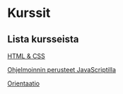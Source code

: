 # Kurssit

## Lista kursseista
[ HTML & CSS ](./html&css/index.md)

[ Ohjelmoinnin perusteet JavaScriptilla ](./javascript/index.md)

[ Orientaatio ](./orientaatio2023/index.md)